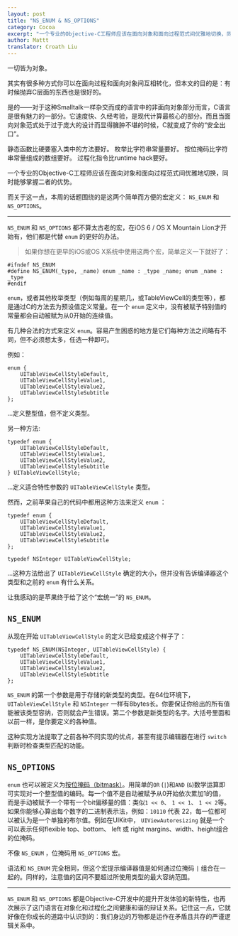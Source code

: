 ```yaml
---
layout: post
title: "NS_ENUM & NS_OPTIONS"
category: Cocoa
excerpt: "一个专业的Objective-C工程师应该在面向对象和面向过程范式间优雅地切换，同时能够掌握二者的优势。"
author: Mattt
translator: Croath Liu
---
```


一切皆为对象。

其实有很多种方式你可以在面向过程和面向对象间互相转化，但本文的目的是：有时候抛弃C层面的东西也是很好的。

是的——对于这种Smalltalk一样杂交而成的语言中的非面向对象部分而言，C语言是很有魅力的一部分。它速度快、久经考验，是现代计算最核心的部分。而且当面向对象范式处于过于庞大的设计而显得臃肿不堪的时候，C就变成了你的“安全出口”。

静态函数比硬要塞入类中的方法要好。
枚举比字符串常量要好。
按位掩码比字符串常量组成的数组要好。
过程化指令比runtime hack要好。

一个专业的Objective-C工程师应该在面向对象和面向过程范式间优雅地切换，同时能够掌握二者的优势。

而关于这一点，本周的话题围绕的是这两个简单而方便的宏定义： `NS_ENUM` 和 `NS_OPTIONS`。

---

`NS_ENUM` 和 `NS_OPTIONS` 都不算太古老的宏，在iOS 6 / OS X Mountain Lion才开始有，他们都是代替 `enum` 的更好的办法。

> 如果你想在更早的iOS或OS X系统中使用这两个宏，简单定义一下就好了：

~~~{objective-c}
#ifndef NS_ENUM
#define NS_ENUM(_type, _name) enum _name : _type _name; enum _name : _type
#endif
~~~

`enum`，或者其他枚举类型（例如每周的星期几，或TableViewCell的类型等），都是通过C的方法去为预设值定义常量。在一个 `enum` 定义中，没有被赋予特别值的常量都会自动被赋为从0开始的连续值。

有几种合法的方式来定义 `enum`。容易产生困惑的地方是它们每种方法之间略有不同，但不必须想太多，任选一种即可。

例如：

~~~{objective-c}
enum {
    UITableViewCellStyleDefault,
    UITableViewCellStyleValue1,
    UITableViewCellStyleValue2,
    UITableViewCellStyleSubtitle
};
~~~

...定义整型值，但不定义类型。

另一种方法:

~~~{objective-c}
typedef enum {
    UITableViewCellStyleDefault,
    UITableViewCellStyleValue1,
    UITableViewCellStyleValue2,
    UITableViewCellStyleSubtitle
} UITableViewCellStyle;
~~~

...定义适合特性参数的 `UITableViewCellStyle` 类型。

然而，之前苹果自己的代码中都用这种方法来定义 `enum` ：

~~~{objective-c}
typedef enum {
    UITableViewCellStyleDefault,
    UITableViewCellStyleValue1,
    UITableViewCellStyleValue2,
    UITableViewCellStyleSubtitle
};

typedef NSInteger UITableViewCellStyle;
~~~

...这种方法给出了 `UITableViewCellStyle` 确定的大小，但并没有告诉编译器这个类型和之前的 `enum` 有什么关系。

让我感动的是苹果终于给了这个“宏统一”的 `NS_ENUM`。

## `NS_ENUM`

从现在开始 `UITableViewCellStyle` 的定义已经变成这个样子了：

~~~{objective-c}
typedef NS_ENUM(NSInteger, UITableViewCellStyle) {
    UITableViewCellStyleDefault,
    UITableViewCellStyleValue1,
    UITableViewCellStyleValue2,
    UITableViewCellStyleSubtitle
};
~~~

`NS_ENUM` 的第一个参数是用于存储的新类型的类型。在64位环境下，`UITableViewCellStyle` 和 `NSInteger` 一样有8bytes长。你要保证你给出的所有值能被该类型容纳，否则就会产生错误。第二个参数是新类型的名字。大括号里面和以前一样，是你要定义的各种值。

这种实现方法提取了之前各种不同实现的优点，甚至有提示编辑器在进行 `switch` 判断时检查类型匹配的功能。

## `NS_OPTIONS`

`enum` 也可以被定义为[按位掩码（bitmask）][1]。用简单的`OR` (`|`)和`AND` (`&`)数学运算即可实现对一个整型值的编码。每一个值不是自动被赋予从0开始依次累加1的值，而是手动被赋予一个带有一个bit偏移量的值：类似`1 << 0`、 `1 << 1`、 `1 << 2`等。如果你能够心算出每个数字的二进制表示法，例如：`10110` 代表 22，每一位都可以被认为是一个单独的布尔值。例如在UIKit中， `UIViewAutoresizing` 就是一个可以表示任何flexible top、bottom、 left 或 right margins、width、height组合的位掩码。

不像 `NS_ENUM` ，位掩码用 `NS_OPTIONS` 宏。

语法和 `NS_ENUM` 完全相同，但这个宏提示编译器值是如何通过位掩码 `|` 组合在一起的。同样的，注意值的区间不要超过所使用类型的最大容纳范围。

---

`NS_ENUM` 和 `NS_OPTIONS` 都是Objective-C开发中的提升开发体验的新特性，也再次展示了这门语言在对象化和过程化之间健康和谐的辩证关系。记住这一点，它就好像在你成长的道路中认识到的：我们身边的万物都是运作在矛盾且共存的严谨逻辑关系中。

[1]: http://en.wikipedia.org/wiki/Mask_(computing)
